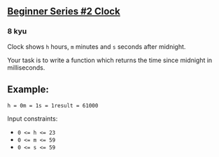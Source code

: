 <h2><a href=https://www.codewars.com/kata/55f9bca8ecaa9eac7100004a/train/java target="_blank">Beginner Series #2 Clock</a></h2><h3>8 kyu</h3><p>Clock shows <code>h</code> hours, <code>m</code> minutes and <code>s</code> seconds after midnight.</p><p>Your task is to write a function which returns the time since midnight in milliseconds.</p><h2 id="example">Example:</h2><pre><code>h = 0m = 1s = 1result = 61000</code></pre><p>Input constraints:</p><ul><li><code>0 &lt;= h &lt;= 23</code></li><li><code>0 &lt;= m &lt;= 59</code></li><li><code>0 &lt;= s &lt;= 59</code></li></ul>